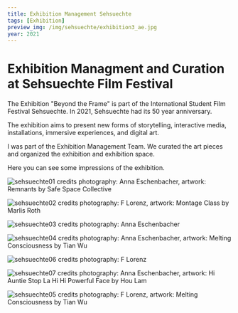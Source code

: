 ```yaml
---
title: Exhibition Management Sehsuechte
tags: [Exhibition]
preview_img: /img/sehsuechte/exhibition3_ae.jpg
year: 2021
---
```


# Exhibition Managment and Curation at Sehsuechte Film Festival

The Exhibition "Beyond the Frame" is part of the International Student Film Festival Sehsuechte. In 2021, Sehsuechte had its 50 year anniversary.

The exhibition aims to present new forms of storytelling, interactive media, installations, immersive experiences, and digital art.

I was part of the Exhibition Management Team. We curated the art pieces and organized the exhibition and exhibition space.

Here you can see some impressions of the exhibition.

![sehsuechte01](/img/sehsuechte/exhibition1_ae.jpg)
credits photography: Anna Eschenbacher, artwork: Remnants by Safe Space Collective

![sehsuechte02](/img/sehsuechte/exhibition2_fl.jpg)
credits photography: F Lorenz, artwork: Montage Class by Marlis Roth

![sehsuechte03](/img/sehsuechte/exhibition3_ae.jpg)
credits photography: Anna Eschenbacher

![sehsuechte04](/img/sehsuechte/exhibition4_ae.jpg)
credits photography: Anna Eschenbacher, artwork: Melting Consciousness by Tian Wu

![sehsuechte06](/img/sehsuechte/exhibition6_fl.jpg)
credits photography: F Lorenz

![sehsuechte07](/img/sehsuechte/exhibition7_ae.jpg)
credits photography: Anna Eschenbacher, artwork: Hi Auntie Stop La Hi Hi Powerful Face by Hou Lam

![sehsuechte05](/img/sehsuechte/exhibition5_fl.jpg)
credits photography: F Lorenz, artwork: Melting Consciousness by Tian Wu